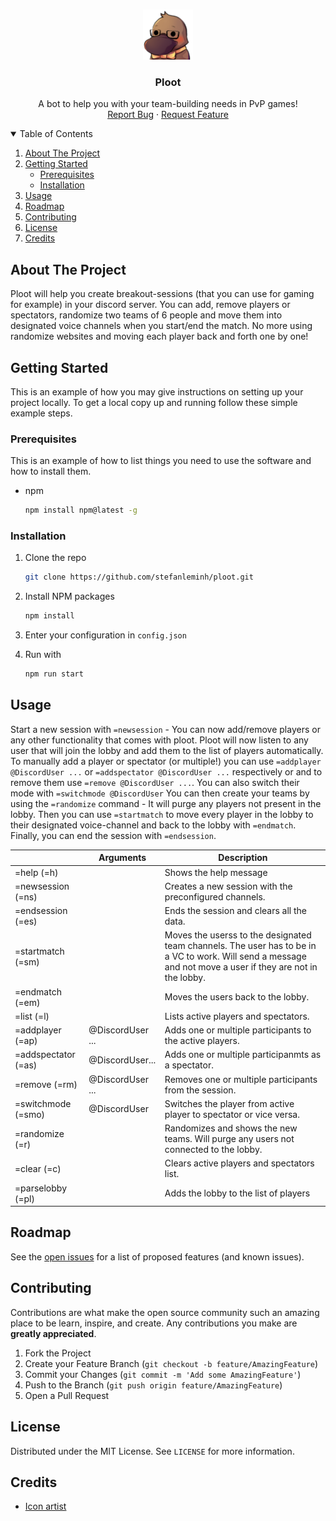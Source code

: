 <!-- PROJECT LOGO -->
<br />
<p align="center">
  <a href="https://github.com/stefanleminh/ploot">
    <img src="images/ploot.png" alt="Logo" width="80" height="80">
  </a>
  <h3 align="center">Ploot</h3>
  <p align="center">
    A bot to help you with your team-building needs in PvP games!
    <br />
    <a href="https://github.com/stefanleminh/ploot/issues">Report Bug</a>
    ·
    <a href="https://github.com/stefanleminh/ploot/issues">Request Feature</a>
  </p>
</p>

<!-- TABLE OF CONTENTS -->
<details open="open">
  <summary>Table of Contents</summary>
  <ol>
    <li>
      <a href="#about-the-project">About The Project</a>
    </li>
    <li>
      <a href="#getting-started">Getting Started</a>
      <ul>
        <li><a href="#prerequisites">Prerequisites</a></li>
        <li><a href="#installation">Installation</a></li>
      </ul>
    </li>
    <li><a href="#usage">Usage</a></li>
    <li><a href="#roadmap">Roadmap</a></li>
    <li><a href="#contributing">Contributing</a></li>
    <li><a href="#license">License</a></li>
    <li><a href="#credits">Credits</a></li>
  </ol>
</details>

<!-- ABOUT THE PROJECT -->

## About The Project

Ploot will help you create breakout-sessions (that you can use for gaming for example) in your discord server. You can add, remove players or spectators, randomize two teams of 6 people and move them into designated voice channels when you start/end the match.
No more using randomize websites and moving each player back and forth one by one!

<!-- GETTING STARTED -->

## Getting Started

This is an example of how you may give instructions on setting up your project locally.
To get a local copy up and running follow these simple example steps.

### Prerequisites

This is an example of how to list things you need to use the software and how to install them.

- npm
  ```sh
  npm install npm@latest -g
  ```

### Installation

1. Clone the repo
   ```sh
   git clone https://github.com/stefanleminh/ploot.git
   ```
2. Install NPM packages
   ```sh
   npm install
   ```
3. Enter your configuration in `config.json`
4. Run with

   ```sh
   npm run start
   ```

<!-- USAGE EXAMPLES -->

## Usage

Start a new session with `=newsession` - You can now add/remove players or any other functionality that comes with ploot. Ploot will now listen to any user that will join the lobby and add them to the list of players automatically. To manually add a player or spectator (or multiple!) you can use `=addplayer @DiscordUser ...` or `=addspectator @DiscordUser ...` respectively or and to remove them use `=remove @DiscordUser ...`. You can also switch their mode with `=switchmode @DiscordUser`
You can then create your teams by using the `=randomize` command - It will purge any players not present in the lobby. Then you can use `=startmatch` to move every player in the lobby to their designated voice-channel and back to the lobby with `=endmatch`.  
Finally, you can end the session with `=endsession`.

|                     | Arguments        | Description                                                                                                                                                 |
| ------------------- | ---------------- | ----------------------------------------------------------------------------------------------------------------------------------------------------------- |
| =help (=h)          |                  | Shows the help message                                                                                                                                      |
| =newsession (=ns)   |                  | Creates a new session with the preconfigured channels.                                                                                                      |
| =endsession (=es)   |                  | Ends the session and clears all the data.                                                                                                                   |
| =startmatch (=sm)   |                  | Moves the userss to the designated team channels. The user has to be in a VC to work. Will send a message and not move a user if they are not in the lobby. |
| =endmatch (=em)     |                  | Moves the users back to the lobby.                                                                                                                          |
| =list (=l)          |                  | Lists active players and spectators.                                                                                                                        |
| =addplayer (=ap)    | @DiscordUser ... | Adds one or multiple participants to the active players.                                                                                                    |
| =addspectator (=as) | @DiscordUser...  | Adds one or multiple participanmts as a spectator.                                                                                                          |
| =remove (=rm)       | @DiscordUser ... | Removes one or multiple participants from the session.                                                                                                      |
| =switchmode (=smo)  | @DiscordUser     | Switches the player from active player to spectator or vice versa.                                                                                          |
| =randomize (=r)     |                  | Randomizes and shows the new teams. Will purge any users not connected to the lobby.                                                                        |
| =clear (=c)         |                  | Clears active players and spectators list.                                                                                                                  |
| =parselobby (=pl)   |                  | Adds the lobby to the list of players                                                                                                                       |

<!-- ROADMAP -->

## Roadmap

See the [open issues](https://github.com/stefanleminh/ploot/issues) for a list of proposed features (and known issues).

<!-- CONTRIBUTING -->

## Contributing

Contributions are what make the open source community such an amazing place to be learn, inspire, and create. Any contributions you make are **greatly appreciated**.

1. Fork the Project
2. Create your Feature Branch (`git checkout -b feature/AmazingFeature`)
3. Commit your Changes (`git commit -m 'Add some AmazingFeature'`)
4. Push to the Branch (`git push origin feature/AmazingFeature`)
5. Open a Pull Request

<!-- LICENSE -->

## License

Distributed under the MIT License. See `LICENSE` for more information.

<!-- ACKNOWLEDGEMENTS -->

## Credits

- [Icon artist](https://twitter.com/mizururu?lang=en)
